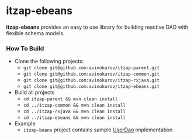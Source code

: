 # itzap-ebeans
**itzap-ebeans** provides an easy to use library for building reactive DAO with flexible schema models. 
### How To Build
* Clone the following projects: 
	* `git clone git@github.com:avinokurov/itzap-parent.git`
	* `git clone git@github.com:avinokurov/itzap-common.git`
	* `git clone git@github.com:avinokurov/itzap-rxjava.git`
	* `git clone git@github.com:avinokurov/itzap-ebeans.git`
* Build all projects
	* `cd itzap-parent && mvn clean install`
	* `cd ../itzap-common && mvn clean install`
	* `cd ../itzap-rxjava && mvn clean install`
	* `cd ../itzap-ebeans && mvn clean install`
* Example
	* `itzap-beans` project contains sample [UserDao](https://github.com/avinokurov/itzap-ebeans/blob/master/src/test/java/com/itzap/ebeans/test/dao/UserDao.java) implementation
